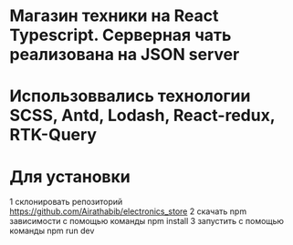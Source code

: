 # Магазин техники на React Typescript. Серверная чать реализована на JSON server

# Использоввались технологии SCSS, Antd, Lodash, React-redux, RTK-Query

# Для установки

1 склонировать репозиторий https://github.com/Airathabib/electronics_store
2 скачать npm зависимости с помощью команды npm install
3 запустить с помощью команды npm run dev
